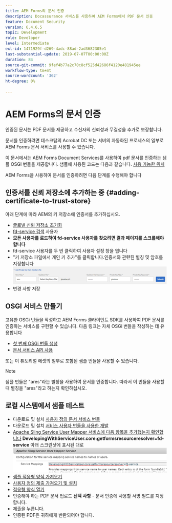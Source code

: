 ```yaml
---
title: AEM Forms의 문서 인증
description: Docassurance 서비스를 사용하여 AEM Forms에서 PDF 문서 인증
feature: Document Security
version: 6.4,6.5
topic: Development
role: Developer
level: Intermediate
exl-id: 1471929f-d269-4adc-88ad-2ad3682305e1
last-substantial-update: 2019-07-07T00:00:00Z
duration: 84
source-git-commit: 9fef4b77a2c70c8cf525d42686f4120e481945ee
workflow-type: tm+mt
source-wordcount: '362'
ht-degree: 0%

---
```


# AEM Forms의 문서 인증

인증된 문서는 PDF 문서를 제공하고 수신자의 신뢰성과 무결성을 추가로 보장합니다.

문서를 인증하려면 데스크탑의 Acrobat DC 또는 서버의 자동화된 프로세스의 일부로 AEM Forms 문서 서비스를 사용할 수 있습니다.

이 문서에서는 AEM Forms Document Services를 사용하여 pdf 문서를 인증하는 샘플 OSGI 번들을 제공합니다. 샘플에 사용된 코드는 다음과 같습니다. [사용 가능한 위치](https://helpx.adobe.com/experience-manager/6-4/forms/using/aem-document-services-programmatically.html)

AEM Forms을 사용하여 문서를 인증하려면 다음 단계를 수행해야 합니다

## 인증서를 신뢰 저장소에 추가하는 중 {#adding-certificate-to-trust-store}

아래 단계에 따라 AEM의 키 저장소에 인증서를 추가하십시오.

* [글로벌 신뢰 저장소 초기화](http://localhost:4502/libs/granite/security/content/truststore.html)
* [fd-service 검색](http://localhost:4502/security/users.html) 사용자
* **모든 사용자를 로드하여 fd-service 사용자를 찾으려면 결과 페이지를 스크롤해야 합니다**
* fd-service 사용자를 두 번 클릭하여 사용자 설정 창을 엽니다
* &quot;키 저장소 파일에서 개인 키 추가&quot;를 클릭합니다.인증서와 관련된 별칭 및 암호를 지정합니다
  ![인증서 추가](assets/adding-certificate-keystore.PNG)
* 변경 사항 저장

## OSGI 서비스 만들기

고유한 OSGi 번들을 작성하고 AEM Forms 클라이언트 SDK를 사용하여 PDF 문서를 인증하는 서비스를 구현할 수 있습니다. 다음 링크는 자체 OSGi 번들을 작성하는 데 유용합니다

* [첫 번째 OSGi 번들 생성](https://helpx.adobe.com/experience-manager/using/maven_arch13.html)
* [문서 서비스 API 사용](https://helpx.adobe.com/experience-manager/6-4/forms/using/aem-document-services-programmatically.html)

또는 이 튜토리얼 에셋의 일부로 포함된 샘플 번들을 사용할 수 있습니다.

>[!NOTE]
>
>샘플 번들은 &quot;ares&quot;라는 별칭을 사용하여 문서를 인증합니다. 따라서 이 번들을 사용할 때 별칭을 &quot;ares&quot;라고 하는지 확인하십시오.

## 로컬 시스템에서 샘플 테스트

* 다운로드 및 설치 [사용자 정의 문서 서비스 번들](/help/forms/assets/common-osgi-bundles/AEMFormsDocumentServices.core-1.0-SNAPSHOT.jar)
* 다운로드 및 설치 [서비스 사용자 번들을 사용한 개발](/help/forms/assets/common-osgi-bundles/DevelopingWithServiceUser.jar)
* [Apache Sling Service User Mapper 서비스에 다음 항목을 추가했는지 확인합니다](http://localhost:4502/system/console/configMgr)
  **DevelopingWithServiceUser.core:getformsresourceresolver=fd-service** 아래 스크린샷에 표시된 대로
  ![사용자 매퍼](assets/user-mapper-service.PNG)
* [샘플 적응형 양식 가져오기](assets/certify-pdf-af.zip)
* [사용자 정의 제출 가져오기 및 설치](assets/custom-submit-certify.zip)
* [적응형 양식 열기](http://localhost:4502/content/dam/formsanddocuments/certifypdf/jcr:content?wcmmode=disabled)
* 인증해야 하는 PDF 문서 업로드
  **선택 사항** - 문서 인증에 사용할 서명 필드를 지정합니다.
* 제출을 누릅니다.
* 인증된 PDF은 귀하에게 반환되어야 합니다.
